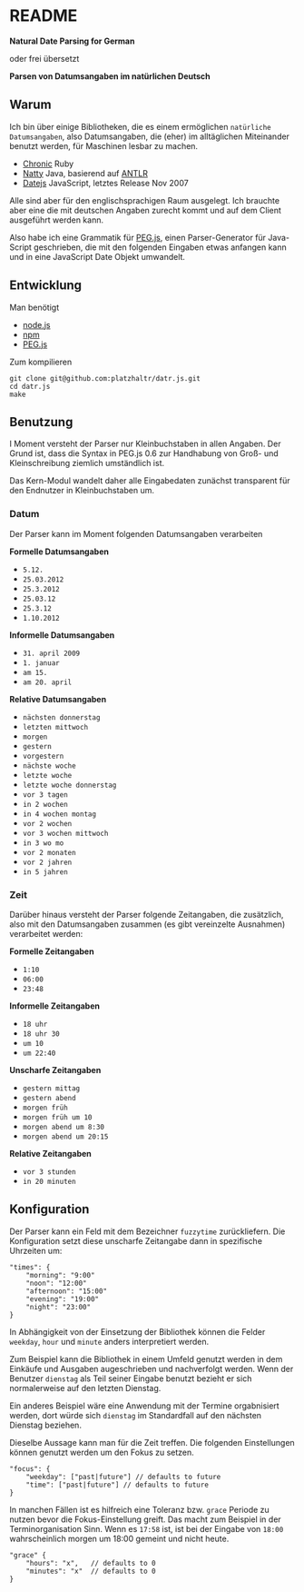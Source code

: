 # README #

**Natural Date Parsing for German**

oder frei übersetzt

**Parsen von Datumsangaben im natürlichen Deutsch**

## Warum ##

Ich bin über einige Bibliotheken, die es einem ermöglichen `natürliche Datumsangaben`, also Datumsangaben, die (eher) im alltäglichen Miteinander benutzt werden, für Maschinen lesbar zu machen. 

- [Chronic](http://chronic.rubyforge.org/) Ruby
- [Natty](http://natty.joestelmach.com/) Java, basierend auf [ANTLR](ANTLR)
- [Datejs](http://www.datejs.com/) JavaScript, letztes Release Nov 2007 

Alle sind aber für den englischsprachigen Raum ausgelegt. Ich brauchte aber eine die mit deutschen Angaben zurecht kommt und auf dem Client ausgeführt werden kann.

Also habe ich eine Grammatik für [PEG.js](http://pegjs.majda.cz/), einen Parser-Generator für Java-Script geschrieben, die mit den folgenden Eingaben etwas anfangen kann und in eine JavaScript Date Objekt umwandelt.

## Entwicklung ##

Man benötigt

- [node.js](http://nodejs.org/)
- [npm](npmjs.org)
- [PEG.js](http://pegjs.majda.cz/)

Zum kompilieren

	git clone git@github.com:platzhaltr/datr.js.git
	cd datr.js
	make

## Benutzung ##

I Moment versteht der Parser nur Kleinbuchstaben in allen Angaben. Der Grund ist, dass die Syntax in PEG.js 0.6 zur Handhabung von Groß- und Kleinschreibung ziemlich umständlich ist. 

Das Kern-Modul wandelt daher alle Eingabedaten zunächst transparent für den Endnutzer in Kleinbuchstaben um.

### Datum ###

Der Parser kann im Moment folgenden Datumsangaben verarbeiten

**Formelle Datumsangaben**

- `5.12.`
- `25.03.2012`
- `25.3.2012`
- `25.03.12`
- `25.3.12`
- `1.10.2012`

**Informelle Datumsangaben**

- `31. april 2009`
- `1. januar`
- `am 15.`
- `am 20. april`

**Relative Datumsangaben**

- `nächsten donnerstag`
- `letzten mittwoch`
- `morgen`
- `gestern`
- `vorgestern`
- `nächste woche`
- `letzte woche`
- `letzte woche donnerstag`
- `vor 3 tagen`
- `in 2 wochen`
- `in 4 wochen montag`
- `vor 2 wochen`
- `vor 3 wochen mittwoch`
- `in 3 wo mo`
- `vor 2 monaten` 
- `vor 2 jahren`
- `in 5 jahren`

### Zeit ###

Darüber hinaus versteht der Parser folgende Zeitangaben, die zusätzlich, also mit den Datumsangaben zusammen (es gibt vereinzelte Ausnahmen) verarbeitet werden:

**Formelle Zeitangaben**

- `1:10`
- `06:00`
- `23:48`

**Informelle Zeitangaben**

- `18 uhr`
- `18 uhr 30`
- `um 10`
- `um 22:40`

**Unscharfe Zeitangaben**

- `gestern mittag`
- `gestern abend`
- `morgen früh`
- `morgen früh um 10`
- `morgen abend um 8:30`
- `morgen abend um 20:15`

**Relative Zeitangaben**

- `vor 3 stunden`
- `in 20 minuten`

## Konfiguration ##

Der Parser kann ein Feld mit dem Bezeichner `fuzzytime` zurückliefern. Die Konfiguration setzt diese unscharfe Zeitangabe dann in spezifische Uhrzeiten um: 

	"times": {
		"morning": "9:00"
		"noon": "12:00"
		"afternoon": "15:00"
		"evening": "19:00"
		"night": "23:00"
	}

In Abhängigkeit von der Einsetzung der Bibliothek können die Felder `weekday`, `hour` und `minute` anders interpretiert werden.

Zum Beispiel kann die Bibliothek in einem Umfeld genutzt werden in dem Einkäufe und Ausgaben augeschrieben und nachverfolgt werden. Wenn der Benutzer `dienstag` als Teil seiner Eingabe benutzt bezieht er sich normalerweise auf den letzten Dienstag.

Ein anderes Beispiel wäre eine Anwendung mit der Termine orgabnisiert werden, dort würde sich `dienstag` im Standardfall auf den nächsten Dienstag beziehen. 

Dieselbe Aussage kann man für die Zeit treffen. Die folgenden Einstellungen können genutzt werden um den Fokus zu setzen.

	"focus": {
		"weekday": ["past|future"] // defaults to future
		"time": ["past|future"] // defaults to future
	}

In manchen Fällen ist es hilfreich eine Toleranz bzw. `grace` Periode zu nutzen bevor die Fokus-Einstellung greift. Das macht zum Beispiel in der Terminorganisation Sinn. Wenn es `17:58` ist, ist bei der Eingabe von `18:00` wahrscheinlich morgen um 18:00 gemeint und nicht heute.

	"grace" {
		"hours": "x",	// defaults to 0
		"minutes": "x"	// defaults to 0
	}